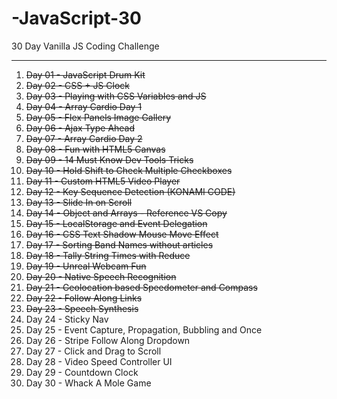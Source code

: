# -JavaScript-30

30 Day Vanilla JS Coding Challenge

---

01. ~~Day 01 - JavaScript Drum Kit~~
02. ~~Day 02 - CSS + JS Clock~~
03. ~~Day 03 - Playing with CSS Variables and JS~~
04. ~~Day 04 - Array Cardio Day 1~~
05. ~~Day 05 - Flex Panels Image Gallery~~
06. ~~Day 06 - Ajax Type Ahead~~
07. ~~Day 07 - Array Cardio Day 2~~
08. ~~Day 08 - Fun with HTML5 Canvas~~
09. ~~Day 09 - 14 Must Know Dev Tools Tricks~~
10. ~~Day 10 - Hold Shift to Check Multiple Checkboxes~~
11. ~~Day 11 - Custom HTML5 Video Player~~
12. ~~Day 12 - Key Sequence Detection (KONAMI CODE)~~
13. ~~Day 13 - Slide In on Scroll~~
14. ~~Day 14 - Object and Arrays - Reference VS Copy~~
15. ~~Day 15 - LocalStorage and Event Delegation~~
16. ~~Day 16 - CSS Text Shadow Mouse Move Effect~~
17. ~~Day 17 - Sorting Band Names without articles~~
18. ~~Day 18 - Tally String Times with Reduce~~
19. ~~Day 19 - Unreal Webcam Fun~~
20. ~~Day 20 - Native Speech Recognition~~
21. ~~Day 21 - Geolocation based Speedometer and Compass~~
22. ~~Day 22 - Follow Along Links~~
23. ~~Day 23 - Speech Synthesis~~
24. Day 24 - Sticky Nav
25. Day 25 - Event Capture, Propagation, Bubbling and Once
26. Day 26 - Stripe Follow Along Dropdown
27. Day 27 - Click and Drag to Scroll
28. Day 28 - Video Speed Controller UI
29. Day 29 - Countdown Clock
30. Day 30 - Whack A Mole Game
